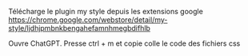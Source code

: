 Télécharge le plugin my style depuis les extensions google https://chrome.google.com/webstore/detail/my-style/ljdhjpmbnkbengahefamnhmegbdifhlb

Ouvre ChatGPT.
Presse ctrl + m et copie colle le code des fichiers css
